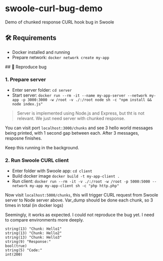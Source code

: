 # swoole-curl-bug-demo
Demo of chunked response CURL hook bug in Swoole

## 🛠️ Requirements

- Docker installed and running
- Prepare network: `docker network create my-app`

## 🐛 Reproduce bug

### 1. Prepare server

- Enter server folder: `cd server`
- Start server: `docker run --rm -it --name my-app-server --network my-app -p 3000:3000 -w /root -v ./:/root node sh -c "npm install && node index.js"`

> Server is implemented using Node.js and Express, but tht is not relevant. We just need server with chunked response.

You can visit port `localhost:3000/chunks` and see 3 hello world messages being printed, with 1 second gap between each. After 3 messages, resposne finishes.

Keep this running in the background.

### 2. Run Swoole CURL client

- Enter folder with Swoole app: `cd client`
- Build docker image `docker build -t my-app-client .`
- Run client: `docker run --rm -it -v ./:/root -w /root -p 5000:5000 --network my-app my-app-client sh -c "php http.php"`

Now visit `localhost:5000/chunks`, this will trigger CURL request from Swoole server to Node server above. Var_dump should be done each chunk, so 3 times in total (in docker logs)

Seemingly, it works as expected. I could not reproduce the bug yet. I need to compare environments more deeply.

```
string(13) "Chunk: Hello1"
string(13) "Chunk: Hello2"
string(13) "Chunk: Hello3"
string(9) "Response:"
bool(true)
string(5) "Code:"
int(200)
```